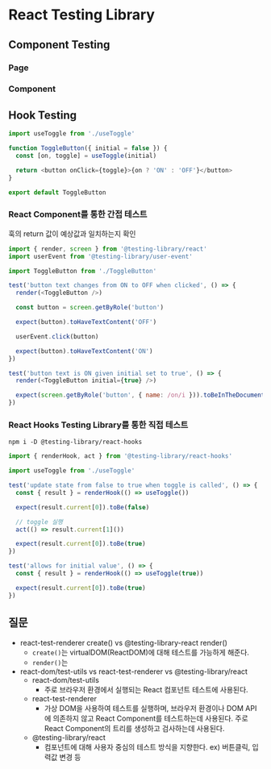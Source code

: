 # React Testing Library

## Component Testing

### Page

### Component

## Hook Testing

```js
import useToggle from './useToggle'

function ToggleButton({ initial = false }) {
  const [on, toggle] = useToggle(initial)

  return <button onClick={toggle}>{on ? 'ON' : 'OFF'}</button>
}

export default ToggleButton
```

### React Component를 통한 간접 테스트

훅의 return 값이 예상값과 일치하는지 확인

```js
import { render, screen } from '@testing-library/react'
import userEvent from '@testing-library/user-event'

import ToggleButton from './ToggleButton'

test('button text changes from ON to OFF when clicked', () => {
  render(<ToggleButton />)

  const button = screen.getByRole('button')

  expect(button).toHaveTextContent('OFF')

  userEvent.click(button)

  expect(button).toHaveTextContent('ON')
})

test('button text is ON given initial set to true', () => {
  render(<ToggleButton initial={true} />)

  expect(screen.getByRole('button', { name: /on/i })).toBeInTheDocument()
})
```

### React Hooks Testing Library를 통한 직접 테스트

`npm i -D @testing-library/react-hooks`

```js
import { renderHook, act } from '@testing-library/react-hooks'

import useToggle from './useToggle'

test('update state from false to true when toggle is called', () => {
  const { result } = renderHook(() => useToggle())

  expect(result.current[0]).toBe(false)

  // toggle 실행
  act(() => result.current[1]())

  expect(result.current[0]).toBe(true)
})

test('allows for initial value', () => {
  const { result } = renderHook(() => useToggle(true))

  expect(result.current[0]).toBe(true)
})
```

## 질문

- react-test-renderer create() vs @testing-library-react render()
  - `create()`는 virtualDOM(ReactDOM)에 대해 테스트를 가능하게 해준다.
  - `render()`는
- react-dom/test-utils vs react-test-renderer vs @testing-library/react
  - react-dom/test-utils
    - 주로 브라우저 환경에서 실행되는 React 컴포넌트 테스트에 사용된다.
  - react-test-renderer
    - 가상 DOM을 사용하여 테스트를 실행하며, 브라우저 환경이나 DOM API에 의존하지 않고 React Component를 테스트하는데 사용된다. 주로 React Component의 트리를 생성하고 검사하는데 사용된다.
  - @testing-library/react
    - 컴포넌트에 대해 사용자 중심의 테스트 방식을 지향한다. ex) 버튼클릭, 입력값 변경 등
